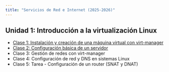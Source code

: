 ```yaml
---
title: "Servicios de Red e Internet (2025-2026)"
---
```


## Unidad 1: Introducción a la virtualización Linux

* [Clase 1: Instalación y creación de una máquina virtual con virt-manager](2526/u1/clase1.html)
* [Clase 2: Configuración básica de un servidor](2526/u1/clase2.html)
* Clase 3: Gestión de redes con virt-manager
* Clase 4: Configuración de red y DNS en sistemas Linux
* Clase 5: Tarea - Configuración de un router (SNAT y DNAT)

<!--

* [Clase 2: Gestión de redes con virt-manager](2526/u1/clase2.html)
* [Clase 3: Configuración de red y DNS en sistemas Linux](2526/u1/clase3.html)
* [Clase 4: Configuración básica de un servidor](2526/u1/clase4.html)
* [Clase 5: Tarea - Configuración de un router (SNAT y DNAT)](2526/u1/clase5.html)

## Unidad 2: Servidor DHCP

* Clase 1: Introducción al servicio Kea DHCP
* Clase 2: Gestión del ciclo de vida y monitorización de servicios
* Clase 3: Tarea - Configuración avanzada del servidor Kea DHCP

## Unidad 3: Protocolo HTTP

* Protocolo HTTP. Peticiones.
* Configuración básica de apache2
* Configuración básica de nginx
* Proxy inverso
* Balanceo de carga

## Unidad 4: Servidor DNS

* Protocolo DNS. Consultas DNS.
* Instalación y configuración del servidor bind9 en nuestra red local 
* Instalación y configuración de un servidor DNS esclavo
* Delegación de subdominios con bind9

## Unidad 5: Servidor de correo electrónico

* Introducción al sistema de correo electrónico
* Servidor de correo en los servidores de clase
* Servidores satélites, alias y redirecciones
* Gestión de correos desde el servidor
* Gestión de correos desde un cliente

-->